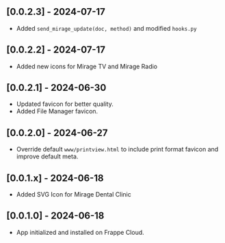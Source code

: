 ## [0.0.2.3] - 2024-07-17
- Added `send_mirage_update(doc, method)` and modified `hooks.py`

## [0.0.2.2] - 2024-07-17
- Added new icons for Mirage TV and Mirage Radio

## [0.0.2.1] - 2024-06-30
- Updated favicon for better quality.
- Added File Manager favicon.

## [0.0.2.0] - 2024-06-27
- Override default `www/printview.html` to include print format favicon and improve default meta.

## [0.0.1.x] - 2024-06-18
- Added SVG Icon for Mirage Dental Clinic

## [0.0.1.0] - 2024-06-18
- App initialized and installed on Frappe Cloud.